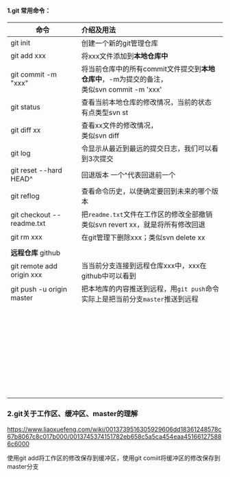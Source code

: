 #### 1.git 常用命令：

| 命令                       | 介绍及用法                                                   |
| -------------------------- | :----------------------------------------------------------- |
| git init                   | 创建一个新的git管理仓库                                      |
| git add xxx                | 将xxx文件添加到**本地仓库中**                                |
| git commit -m "xxx"        | 将当前仓库中的所有commit文件提交到**本地仓库中**，-m为提交的备注， <br/> 类似svn commit -m 'xxx' |
| git status                 | 查看当前本地仓库的修改情况，当前的状态<br/>有点类型svn st    |
| git diff xx                | 查看xx文件的修改情况，<br>类似svn diff                       |
| git log                    | 令显示从最近到最远的提交日志，我们可以看到3次提交            |
| git reset --hard HEAD^     | 回退版本 一个^代表回退前一个                                 |
| git reflog                 | 查看命令历史，以便确定要回到未来的哪个版本                   |
| git checkout -- readme.txt | 把`readme.txt`文件在工作区的修改全部撤销 <br>类似svn revert xx，就是将所有修改回退 |
| git rm xxx                 | 在git管理下删除xxx；类似svn delete xx                        |
|                            |                                                              |
| **远程仓库** github        |                                                              |
| git remote add origin xxx  | 当当前分支连接到远程仓库xxx中，xxx在github中可以看到         |
| git push -u origin master  | 把本地库的内容推送到远程，用`git push`命令<br>实际上是把当前分支`master`推送到远程 |
|                            |                                                              |
|                            |                                                              |
|                            |                                                              |
|                            |                                                              |
|                            |                                                              |
|                            |                                                              |
|                            |                                                              |
|                            |                                                              |
|                            |                                                              |
|                            |                                                              |
|                            |                                                              |
|                            |                                                              |
|                            |                                                              |
|                            |                                                              |
|                            |                                                              |
|                            |                                                              |
|                            |                                                              |
|                            |                                                              |
|                            |                                                              |
|                            |                                                              |
|                            |                                                              |
|                            |                                                              |
|                            |                                                              |
|                            |                                                              |
|                            |                                                              |
|                            |                                                              |
|                            |                                                              |
|                            |                                                              |
|                            |                                                              |
|                            |                                                              |
|                            |                                                              |
|                            |                                                              |
|                            |                                                              |
|                            |                                                              |
|                            |                                                              |
|                            |                                                              |



### 2.git关于工作区、缓冲区、master的理解

https://www.liaoxuefeng.com/wiki/0013739516305929606dd18361248578c67b8067c8c017b000/0013745374151782eb658c5a5ca454eaa451661275886c6000

使用git add将工作区的修改保存到缓冲区，使用git comiit将缓冲区的修改保存到master分支